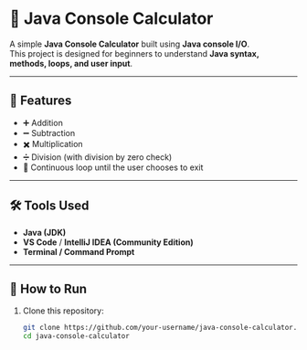 # 🧮 Java Console Calculator

A simple **Java Console Calculator** built using **Java console I/O**.  
This project is designed for beginners to understand **Java syntax, methods, loops, and user input**.

---

## 📌 Features
- ➕ Addition  
- ➖ Subtraction  
- ✖️ Multiplication  
- ➗ Division (with division by zero check)  
- 🔁 Continuous loop until the user chooses to exit  

---

## 🛠 Tools Used
- **Java (JDK)**  
- **VS Code** / **IntelliJ IDEA (Community Edition)**  
- **Terminal / Command Prompt**  

---

## 🚀 How to Run

1. Clone this repository:
   ```bash
   git clone https://github.com/your-username/java-console-calculator.git
   cd java-console-calculator
